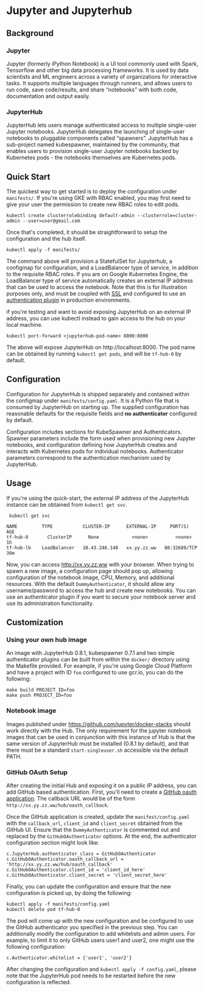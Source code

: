 # Jupyter and Jupyterhub

## Background

### Jupyter
Jupyter (formerly iPython Notebook) is a UI tool commonly used with Spark, Tensorflow and other big data processing frameworks. It is used
by data scientists and ML engineers across a variety of organizations for interactive tasks. It supports multiple languages through runners,
and allows users to run code, save code/results, and share “notebooks” with both code, documentation and output easily. 

### JupyterHub
JupyterHub lets users manage authenticated access to multiple single-user Jupyter notebooks. JupyterHub delegates the launching of
single-user notebooks to pluggable components called “spawners”. JupyterHub has a sub-project named kubespawner, maintained by the
community, that enables users to provision single-user Jupyter notebooks backed by Kubernetes pods - the notebooks themselves are
Kubernetes pods.

## Quick Start

The quickest way to get started is to deploy the configuration under `manifests/`. If you're using GKE with RBAC enabled, you may first need to give your user the permission to create new RBAC roles to edit pods.

```commandline
kubectl create clusterrolebinding default-admin --clusterrole=cluster-admin --user=user@gmail.com
```

Once that's completed, it should be straightforward to setup the configuration and the hub itself. 

```commandline
kubectl apply -f manifests/
``` 

The command above will provision a StatefulSet for Jupyterhub, a configmap for configuration, and a LoadBalancer type of service, in addition to the requisite RBAC roles.
If you are on Google Kubernetes Engine, the LoadBalancer type of service automatically creates an external IP address that can be 
used to access the notebook. Note that this is for illustration purposes only, and must be coupled with [SSL](http://jupyterhub.readthedocs.io/en/0.8.1/getting-started/security-basics.html?highlight=ssl#ssl-encryption) and configured to use an
[authentication plugin](https://github.com/willingc/jhubdocs/blob/master/jupyterhub/docs/source/authenticators.md) in production environments.

if you're testing and want to avoid exposing JupyterHub on an external IP address, you can use kubectl instead to gain access to the hub on your local machine.

```commandline
kubectl port-forward <jupyterhub-pod-name> 8000:8000
``` 

The above will expose JupyterHub on http://localhost:8000. The pod name can be obtained by running `kubectl get pods`, and will be `tf-hub-0` by default. 

## Configuration

Configuration for JupyterHub is shipped separately and contained within the configmap under `manifests/config.yaml`. It is a Python file that is consumed by JupyterHub on starting up. The supplied configuration has reasonable defaults for the requisite fields and **no authenticator** configured by default.

Configuration includes sections for KubeSpawner and Authenticators. Spawner parameters include the form used when provisioning new 
Jupyter notebooks, and configuration defining how JupyterHub creates and interacts with Kubernetes pods for individual notebooks. 
Authenticator parameters correspond to the authentication mechanism used by JupyterHub. 

 
## Usage

If you're using the quick-start, the external IP address of the JupyterHub instance can be obtained from `kubectl get svc`.
```commandline
 kubectl get svc
 
NAME         TYPE           CLUSTER-IP      EXTERNAL-IP     PORT(S)        AGE
tf-hub-0       ClusterIP      None            <none>          <none>         1h
tf-hub-lb    LoadBalancer   10.43.246.148   xx.yy.zz.ww   80:32689/TCP   36m
``` 

Now, you can access http://xx.yy.zz.ww with your browser. When trying to spawn a new image, a configuration page should pop up, allowing configuration of the notebook image, CPU, Memory, and additional resources. With the default `DummyAuthenticator`, it should allow any username/password to access the hub and create new notebooks. You can use an authenticator plugin if you want to secure your notebook server and use its administration functionality. 

## Customization

### Using your own hub image

An image with JupyterHub 0.8.1, kubespawner 0.7.1 and two simple authenticator plugins can be built from within the `docker/` directory using the Makefile provided. For example, if you're using Google Cloud Platform and have a project with ID `foo` configured to use gcr.io, you can do the following: 

```commandline
make build PROJECT_ID=foo
make push PROJECT_ID=foo
```

### Notebook image

Images published under https://github.com/jupyter/docker-stacks should work directly with the Hub. The only requirement for the jupyter
notebook images that can be used in conjunction with this instance of Hub is that the same version of JupyterHub must be installed (0.8.1 by default), and that there must be a standard `start-singleuser.sh` accessible via the default PATH. 

### GitHub OAuth Setup

After creating the initial Hub and exposing it on a public IP address, you can add GitHub based authentication. First, you'll need to create a [GitHub oauth application](https://github.com/settings/applications/new). The callback URL would be of the form `http://xx.yy.zz.ww/hub/oauth_callback`. 

Once the GitHub application is created, update the `manifest/config.yaml` with the `callback_url`, `client_id` and `client_secret` obtained from the GitHub UI. Ensure that the `DummyAuthenticator` is commented out and replaced by the `GitHubOAuthenticator` options. At the end, the authenticator configuration section might look like:

```commandline
c.JupyterHub.authenticator_class = GitHubOAuthenticator
c.GitHubOAuthenticator.oauth_callback_url = 'http://xx.yy.zz.ww/hub/oauth_callback'
c.GitHubOAuthenticator.client_id = 'client_id_here'
c.GitHubOAuthenticator.client_secret = 'client_secret_here'
```

Finally, you can update the configuration and ensure that the new configuration is picked up, by doing the following:

```commandline
kubectl apply -f manifests/config.yaml
kubectl delete pod tf-hub-0
```

The pod will come up with the new configuration and be configured to use the GitHub authenticator you specified in the previous step. You can additionally modify the configuration to add whitelists and admin users. For example, to limit it to only GitHub users user1 and user2, one might use the following configuration:

```
c.Authenticator.whitelist = {'user1', 'user2'}
```

After changing the configuration and `kubectl apply -f config.yaml`, please note that the JupyterHub pod needs to be restarted before  the new configuration is reflected.